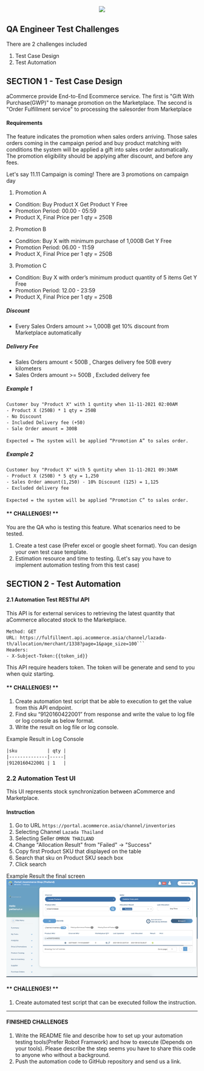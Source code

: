 <p align="center">
<img src="https://www.acommerce.asia/wp-content/uploads/acommerce-logo-210x30-1.png"/>

## QA Engineer Test Challenges
There are 2 challenges included
1. Test Case Design
2. Test Automation

## SECTION 1 - Test Case Design

aCommerce provide End-to-End Ecommerce service. The first is "Gift With Purchase(GWP)" to manage promotion on the Marketplace. 
The second is "Order Fulfillment service" to processing the salesorder from Marketplace

#### Requirements
The feature indicates the promotion when sales orders arriving.
Those sales orders coming in the campaign period and buy product matching with conditions the system will be applied a gift into sales order automatically.
The promotion eligibility should be applying after discount, and before any fees. 

Let's say 11.11 Campaign is coming! There are 3 promotions on campaign day
1. Promotion A 
- Condition: Buy Product X Get Product Y Free
- Promotion Period: 00.00 - 05:59
- Product X, Final Price per 1 qty = 250B

2. Promotion B 
- Condition: Buy X with minimum purchase of 1,000B Get Y Free 
- Promotion Period: 06.00 - 11:59
- Product X, Final Price per 1 qty = 250B

3. Promotion C
- Condition: Buy X with order’s minimum product quantity of 5 items Get Y Free
- Promotion Period: 12.00 - 23:59
- Product X, Final Price per 1 qty = 250B

##### Discount
- Every Sales Orders amount >= 1,000B get 10% discount from Marketplace automatically
##### Delivery Fee
- Sales Orders amount < 500B , Charges delivery fee 50B every kilometers
- Sales Orders amount >= 500B , Excluded delivery fee

##### Example 1
```
Customer buy "Product X" with 1 quntity when 11-11-2021 02:00AM
- Product X (250B) * 1 qty = 250B
- No Discount
- Included Delivery fee (+50)
- Sale Order amount = 300B

Expected = The system will be applied “Promotion A” to sales order.
```

##### Example 2
```
Customer buy "Product X" with 5 quntity when 11-11-2021 09:30AM 
- Product X (250B) * 5 qty = 1,250
- Sales Order amount(1,250) - 10% Discount (125) = 1,125
- Excluded delivery fee

Expected = the system will be applied “Promotion C” to sales order.
```

#### ** CHALLENGES! **
You are the QA who is testing this feature. What scenarios need to be tested. 
1. Create a test case (Prefer excel or google sheet format). You can design your own test case template.
2. Estimation resource and time to testing. (Let's say you have to implement automation testing from this test case)

## SECTION 2 - Test Automation
#### 2.1 Automation Test RESTful API

This API is for external services to retrieving the latest quantity that aCommerce allocated stock to the Marketplace.
```
Method: GET
URL: https://fulfillment.api.acommerce.asia/channel/lazada-th/allocation/merchant/1338?page=1&page_size=100```
Headers: 
- X-Subject-Token:{{token_id}}
```
This API require headers token. The token will be generate and send to you when quiz starting.

#### ** CHALLENGES! **
1. Create automation test script that be able to execution to get the value from this API endpoint.
2. Find sku “9120160422001” from response and write the value to log file or log console as below format.
3. Write the result on log file or log console.

Example Result in Log Console
```
|sku           | qty |
|--------------|-----|
|9120160422001 | 1   |
```

### 2.2 Automation Test UI
This UI represents stock synchronization between aCommerce and Marketplace.

#### Instruction
1. Go to URL `https://portal.acommerce.asia/channel/inventories`
2. Selecting Channel `Lazada Thailand`
3. Selecting Seller `OMRON THAILAND`
4. Change "Allocation Result" from "Failed" -> "Success"
5. Copy first Product SKU that displayed on the table
6. Search that sku on Product SKU seach box
7. Click search

Example Result the final screen
![Alt text](ScreenShot1.png?raw=true "Title")


#### ** CHALLENGES! **
1. Create automated test script that can be executed follow the instruction.

---

#### FINISHED CHALLENGES
1. Write the README file and describe how to set up your automation testing tools(Prefer Robot Framwork) and how to execute (Depends on your tools). Please describe the step seems you have to share this code to anyone who without a background.
2. Push the automation code to GitHub repository and send us a link.
